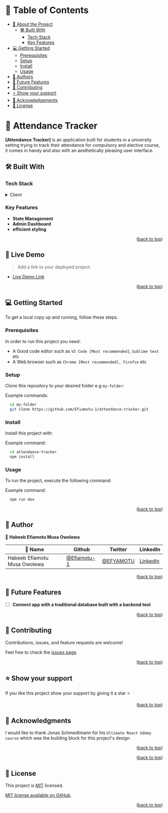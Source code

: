 <a name="readme-top"></a>

<div align="center">

</div>

<!-- TABLE OF CONTENTS -->

# 📗 Table of Contents

- [📖 About the Project](#about-project)
  - [🛠 Built With](#built-with)
    - [Tech Stack](#tech-stack)
    - [Key Features](#key-features)
    <!-- - [🚀 Live Demo](#live-demo) -->
- [💻 Getting Started](#getting-started)
  - [Prerequisites](#prerequisites)
  - [Setup](#setup)
  - [Install](#install)
  - [Usage](#usage)
- [👥 Authors](#authors)
- [🔭 Future Features](#future-features)
- [🤝 Contributing](#contributing)
- [⭐️ Show your support](#support)
- [🙏 Acknowledgements](#acknowledgements)
- [📝 License](#license)

<!-- PROJECT DESCRIPTION -->

# 📖 Attendance Tracker <a name="about-project"></a>

**[Attendance Tracker]** is an application built for students in a university setting trying to track their attendance for compulsory and elective course, it comes in handy and also with an aesthetically pleasing user interface.

## 🛠 Built With <a name="built-with"></a>

### Tech Stack <a name="tech-stack"></a>

<details>
  <summary>Client</summary>
  <ul>
    <li><a href="https://reactjs.org/">React.js</a></li>
    <li><a href="https://tanstack.com/query/latest">React Query</a></li>
    <li><a href="lwindcss.com/docs/installation/">TailwindCss</a></li>
  </ul>
  <!-- <summary>Server</summary>
  <ul>
    <li><a href="https://supabase.com/">Ruby on Rails</a></li>
  </ul>
  <summary>Database</summary>
   <ul>
    <li><a href="https://supabase.com/">Postgresql</a></li>
  </ul> -->
</details>

<!-- Features -->

### Key Features <a name="key-features"></a>

- **State Management**
- **Admin Dashboard**
- **efficient styling**
<!-- - **Light & dark mode** -->
<!-- - **Supabase Authentication & Authorization** -->
<!-- - **Fetching data using react query to keep it in sync at all times** -->

<p align="right">(<a href="#readme-top">back to top</a>)</p>

<!-- LIVE DEMO -->

## 🚀 Live Demo <a name="live-demo"></a>

> Add a link to your deployed project.

- [Live Demo Link]()

<p align="right">(<a href="#readme-top">back to top</a>)</p>

<!-- GETTING STARTED -->

## 💻 Getting Started <a name="getting-started"></a>

To get a local copy up and running, follow these steps.

### Prerequisites

In order to run this project you need:

- A Good code editor such as `VS Code [Most recommended]`, `Sublime text` etc
- A Web browser such as `Chrome [Most recommended], Firefox` etc

### Setup

Clone this repository to your desired folder e.g `my-folder`:

Example commands:

```sh
  cd my-folder
  git clone https://github.com/Efiamotu-1/attendance-tracker.git
```

### Install

Install this project with:

Example command:

```sh
  cd attendance-tracker
  npm install
```

### Usage

To run the project, execute the following command:

Example command:

```sh
  npm run dev
```

<p align="right">(<a href="#readme-top">back to top</a>)</p>

<!-- AUTHORS -->

## 👥 Author <a name="authors"></a>

👤 **Habeeb Efiamotu Musa Owolewa**

| 👤 Name                      | Github                                       | Twitter                                   | LinkedIn                                             |
| ---------------------------- | -------------------------------------------- | ----------------------------------------- | ---------------------------------------------------- |
| Habeeb Efiamotu Musa Owolewa | [@Efiamotu-1](https://github.com/Efiamotu-1) | [@EFYAMOTU](https://twitter.com/EFYAMOTU) | [LinkedIn](https://www.linkedin.com/in/Musa-habeeb/) |

<p align="right">(<a href="#readme-top">back to top</a>)</p>

<!-- FUTURE FEATURES -->

## 🔭 Future Features <a name="future-features"></a>

- [ ] **Connect app with a traditional database built with a backend tool**

<p align="right">(<a href="#readme-top">back to top</a>)</p>

<!-- CONTRIBUTING -->

## 🤝 Contributing <a name="contributing"></a>

Contributions, issues, and feature requests are welcome!

Feel free to check the [issues page](https://github.com/Efiamotu-1/attendance-tracker/issues).

<p align="right">(<a href="#readme-top">back to top</a>)</p>

<!-- SUPPORT -->

## ⭐️ Show your support <a name="support"></a>

If you like this project show your support by giving it a star ⭐️

<p align="right">(<a href="#readme-top">back to top</a>)</p>

<!-- ACKNOWLEDGEMENTS -->

## 🙏 Acknowledgments <a name="acknowledgements"></a>

I would like to thank Jonas Schmedtmann for his `Ultimate React Udemy course` which was the building block for this project's design

<p align="right">(<a href="#readme-top">back to top</a>)</p>

<!-- FAQ (optional) -->

<p align="right">(<a href="#readme-top">back to top</a>)</p>

<!-- LICENSE -->

## 📝 License <a name="license"></a>

This project is [MIT](./LICENSE) licensed.

[MIT license available on GitHub](https://docs.github.com/en/communities/setting-up-your-project-for-healthy-contributions/adding-a-license-to-a-repository).

<p align="right">(<a href="#readme-top">back to top</a>)</p>